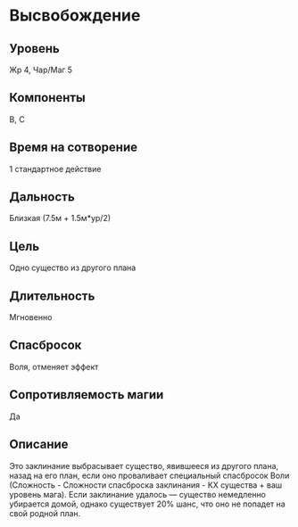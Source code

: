 # Высвобождение

## Уровень
Жр 4, Чар/Маг 5
## Компоненты
В, С
## Время на сотворение
1 стандартное действие
## Дальность
Близкая (7.5м + 1.5м*ур/2)
## Цель
Одно существо из другого плана
## Длительность
Мгновенно
## Спасбросок
Воля, отменяет эффект
## Сопротивляемость магии
Да
## Описание
Это заклинание выбрасывает существо, явившееся из другого плана, назад на его план, если оно проваливает специальный спасбросок Воли (Сложность - Сложности спасброска заклинания - КХ существа + ваш уровень мага). Если заклинание удалось — существо немедленно убирается домой, однако существует 20% шанс, что оно не попадет на свой родной план.